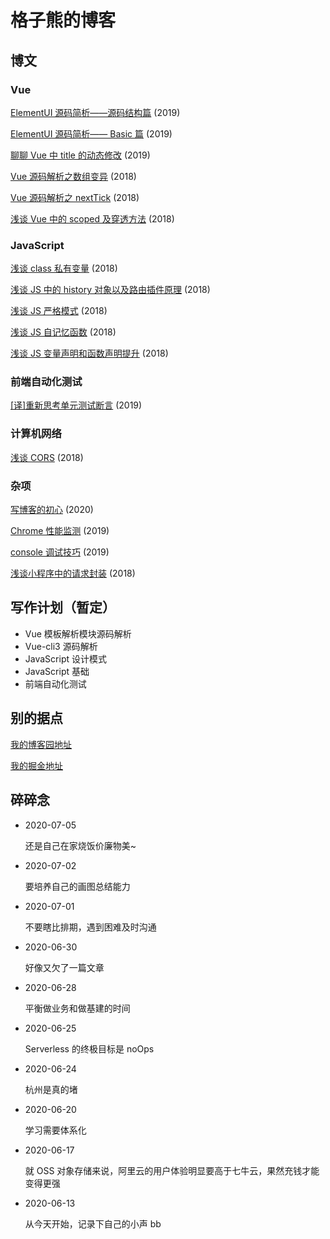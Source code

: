 # 格子熊的博客

## 博文

### Vue

[ElementUI 源码简析——源码结构篇](https://github.com/KarthusLorin/blog/issues/17) (2019)

[ElementUI 源码简析—— Basic 篇](https://github.com/KarthusLorin/blog/issues/16) (2019)

[聊聊 Vue 中 title 的动态修改](https://github.com/KarthusLorin/blog/issues/15) (2019)

[Vue 源码解析之数组变异](https://github.com/KarthusLorin/blog/issues/10) (2018)

[Vue 源码解析之 nextTick](https://github.com/KarthusLorin/blog/issues/9) (2018)

[浅谈 Vue 中的 scoped 及穿透方法](https://github.com/KarthusLorin/blog/issues/3) (2018)

### JavaScript

[浅谈 class 私有变量](https://github.com/KarthusLorin/blog/issues/11) (2018)

[浅谈 JS 中的 history 对象以及路由插件原理](https://github.com/KarthusLorin/blog/issues/6) (2018)

[浅谈 JS 严格模式](https://github.com/KarthusLorin/blog/issues/5) (2018)

[浅谈 JS 自记忆函数](https://github.com/KarthusLorin/blog/issues/4) (2018)

[浅谈 JS 变量声明和函数声明提升](https://github.com/KarthusLorin/blog/issues/2) (2018)

### 前端自动化测试

[[译]重新思考单元测试断言](https://github.com/KarthusLorin/blog/issues/12) (2019)

### 计算机网络

[浅谈 CORS](https://github.com/KarthusLorin/blog/issues/7) (2018)

### 杂项

[写博客的初心](https://github.com/KarthusLorin/blog/issues/1) (2020)

[Chrome 性能监测](https://github.com/KarthusLorin/blog/issues/14) (2019)

[console 调试技巧](https://github.com/KarthusLorin/blog/issues/13) (2019)

[浅谈小程序中的请求封装](https://github.com/KarthusLorin/blog/issues/8) (2018)

## 写作计划（暂定）

- Vue 模板解析模块源码解析
- Vue-cli3 源码解析
- JavaScript 设计模式
- JavaScript 基础
- 前端自动化测试

## 别的据点

[我的博客园地址](https://www.cnblogs.com/karthuslorin/)

[我的掘金地址](https://juejin.im/user/5977438551882548c8364bb4/posts)

## 碎碎念

- 2020-07-05

  还是自己在家烧饭价廉物美~

- 2020-07-02

  要培养自己的画图总结能力

- 2020-07-01

  不要瞎比排期，遇到困难及时沟通

- 2020-06-30

  好像又欠了一篇文章

- 2020-06-28

  平衡做业务和做基建的时间

- 2020-06-25

  Serverless 的终极目标是 noOps

- 2020-06-24

  杭州是真的堵

- 2020-06-20

  学习需要体系化

- 2020-06-17

  就 OSS 对象存储来说，阿里云的用户体验明显要高于七牛云，果然充钱才能变得更强

- 2020-06-13 

  从今天开始，记录下自己的小声 bb